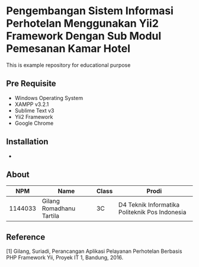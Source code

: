 # Pengembangan Sistem Informasi Perhotelan Menggunakan Yii2 Framework Dengan Sub Modul Pemesanan Kamar Hotel
This is example repository for educational purpose
## Pre Requisite
* Windows Operating System
* XAMPP v3.2.1
* Sublime Text v3
* Yii2 Framework
* Google Chrome

## Installation
-

## About
NPM| Name| Class | Prodi
------------ | ------------- | ------------- | -------------
1144033| Gilang Romadhanu Tartila| 3C| D4 Teknik Informatika Politeknik Pos Indonesia


## Reference
[1]	Gilang, Suriadi, Perancangan Aplikasi Pelayanan Perhotelan Berbasis PHP Framework Yii, Proyek IT 1, Bandung, 2016.

